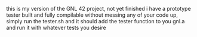 this is my version of the GNL 42 project, not yet finished 
i have a prototype tester built and fully compilable without messing any of your code up, simply run the tester.sh and it should add the tester function to you gnl.a and run it with whatever tests you desire 
